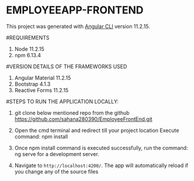 # EMPLOYEEAPP-FRONTEND

This project was generated with [Angular CLI](https://github.com/angular/angular-cli) version 11.2.15.

#REQUIREMENTS

1. Node 11.2.15
2. npm 6.13.4

#VERSION DETAILS OF THE FRAMEWORKS USED

1. Angular Material 11.2.15
2. Bootstrap 4.1.3
3. Reactive Forms  11.2.15

#STEPS TO RUN THE APPLICATION LOCALLY:

1. git clone below mentioned repo from the github
	https://github.com/sahana280390/EmployeeFrontEnd.git
	
2. Open the cmd terminal and redirect till your project location
    Execute command: npm install

3. Once npm install command is executed successfully, run the command: ng serve for a development server.

4. Navigate to `http://localhost:4200/`. The app will automatically reload if you change any of the source files